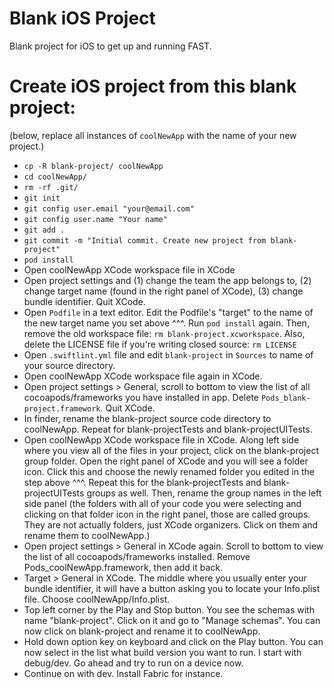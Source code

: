 # Blank iOS Project
Blank project for iOS to get up and running FAST. 

# Create iOS project from this blank project:

(below, replace all instances of `coolNewApp` with the name of your new project.)
* `cp -R blank-project/ coolNewApp`
* `cd coolNewApp/`
* `rm -rf .git/`
* `git init`
* `git config user.email "your@email.com"`
* `git config user.name "Your name"`
* `git add .`
* `git commit -m "Initial commit. Create new project from blank-project"`
* `pod install`
* Open coolNewApp XCode workspace file in XCode
* Open project settings and (1) change the team the app belongs to, (2) change target name (found in the right panel of XCode), (3) change bundle identifier. Quit XCode. 
* Open `Podfile` in a text editor. Edit the Podfile's "target" to the name of the new target name you set above ^^^. Run `pod install` again. Then, remove the old workspace file: `rm blank-project.xcworkspace`. Also, delete the LICENSE file if you're writing closed source: `rm LICENSE`
* Open `.swiftlint.yml` file and edit `blank-project` in `Sources` to name of your source directory.
* Open coolNewApp XCode workspace file again in XCode.
* Open project settings > General, scroll to bottom to view the list of all cocoapods/frameworks you have installed in app. Delete `Pods_blank-project.framework`. Quit XCode. 
* In finder, rename the blank-project source code directory to coolNewApp. Repeat for blank-projectTests and blank-projectUITests.
* Open coolNewApp XCode workspace file in XCode. Along left side where you view all of the files in your project, click on the blank-project group folder. Open the right panel of XCode and you will see a folder icon. Click this and choose the newly renamed folder you edited in the step above ^^^. Repeat this for the blank-projectTests and blank-projectUITests groups as well. Then, rename the group names in the left side panel (the folders with all of your code you were selecting and clicking on that folder icon in the right panel, those are called groups. They are not actually folders, just XCode organizers. Click on them and rename them to coolNewApp.)
* Open project settings > General in XCode again. Scroll to bottom to view the list of all cocoapods/frameworks installed. Remove Pods_coolNewApp.framework, then add it back. 
* Target > General in XCode. The middle where you usually enter your bundle identifier, it will have a button asking you to locate your Info.plist file. Choose coolNewApp/Info.plist. 
* Top left corner by the Play and Stop button. You see the schemas with name "blank-project". Click on it and go to "Manage schemas". You can now click on blank-project and rename it to coolNewApp. 
* Hold down option key on keyboard and click on the Play button. You can now select in the list what build version you want to run. I start with debug/dev. Go ahead and try to run on a device now. 
* Continue on with dev. Install Fabric for instance. 